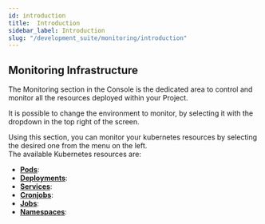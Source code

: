 ```yaml
---
id: introduction
title:  Introduction
sidebar_label: Introduction
slug: "/development_suite/monitoring/introduction"
---
```


## Monitoring Infrastructure

The Monitoring section in the Console is the dedicated area to control and monitor all the resources deployed within your Project.

It is possible to change the environment to monitor, by selecting it with the dropdown in the top right of the screen.

Using this section, you can monitor your kubernetes resources by selecting the desired one from the menu on the left.  
The available Kubernetes resources are:
- [**Pods**](/development_suite/monitoring/resources/pods.md):
- [**Deployments**](/development_suite/monitoring/resources/deployments.md):
- [**Services**](/development_suite/monitoring/resources/services.md):
- [**Cronjobs**](/development_suite/monitoring/resources/cronjobs.md):
- [**Jobs**](/development_suite/monitoring/resources/jobs.md):
- [**Namespaces**](/development_suite/monitoring/resources/namespace.md):
